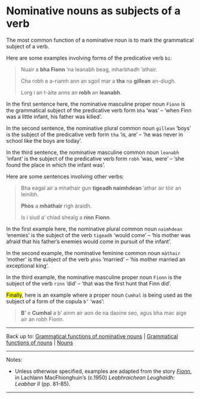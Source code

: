 # Nominative nouns as subjects of a verb

The most common function of a nominative noun is to mark the grammatical subject of a verb.

Here are some examples involving forms of the predicative verb `bi`:

> Nuair a **bha Fionn** ’na leanabh beag, mharbhadh ’athair.
>
> Cha robh e a-riamh ann an sgoil mar a **tha** na **gillean** an-diugh.
>
> Lorg i an t-àite anns an **robh** an **leanabh**.

In the first sentence here, the nominative masculine proper noun `Fionn` is the grammatical subject of the predicative verb form `bha` ‘was’ – ‘when Finn was a little infant, his father was killed’.

In the second sentence, the nominative plural common noun `gillean` ‘boys’ is the subject of the predicative verb form `tha` ‘is, are’ – ‘he was never in school like the boys are today’.

In the third sentence, the nominative masculine common noun `leanabh` ‘infant’ is the subject of the predicative verb form `robh` ‘was, were’ – ‘she found the place in which the infant was’.

Here are some sentences involving other verbs:

> Bha eagal air a mhathair gun **tigeadh naimhdean** ’athar air tòir an leinibh.
>
> **Phòs** a **mhàthair** rìgh àraidh.
>
> Is i siud a’ chiad shealg a **rinn** **Fionn**.

In the first example here, the nominative plural common noun `naimhdean` ‘enemies’ is the subject of the verb `tigeadh` ‘would come’ – ‘his mother was afraid that his father’s enemies would come in pursuit of the infant’.

In the second example, the nominative feminine common noun `màthair` ‘mother’ is the subject of the verb `phòs` ‘married’ – ‘his mother married an exceptional king’.

In the third example, the nominative masculine proper noun `Fionn` is the subject of the verb `rinn` ‘did’ – ‘that was the first hunt that Finn did’.



<mark>Finally</mark>, here is an example where a proper noun `Cumhal` is being used as the subject of a form of the copula `b’` ‘was’:

> **B’** e **Cumhal** a b’ ainm air aon de na daoine seo, agus bha mac aige air an robh Fionn.
> 

----

Back up to: [Grammatical functions of nominative nouns](index.md) \|  [Grammatical functions of nouns](../index.md) \| [Nouns](../../index.md) 

----

Notes:

- Unless otherwise specified, examples are adapted from the story *[Fionn](../../texts/Fionn.md)*, in Lachlann MacFhionghuin’s (c.1950) *Leabhraichean Leughaidh: Leabhar II* (pp. 81–85).

----
